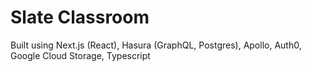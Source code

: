 # Slate Classroom

Built using Next.js (React), Hasura (GraphQL, Postgres), Apollo, Auth0, Google Cloud Storage, Typescript
